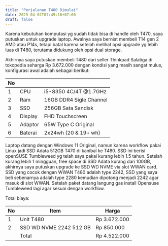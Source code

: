 ```yaml
---
title: "Perjalanan T480 Dimulai"
date: 2025-04-02T07:49:16+07:00
draft: false
---
```

Karena kebutuhan komputasi yg sudah tidak bisa di handle oleh T470, saya putuskan untuk upgrade laptop. Awalnya saya berniat membeli T14 gen 2 AMD atau P14s, tetapi batal karena setelah melihat opsi upgrade yg lebih luas di T480, terutama didukung oleh opsi dual storage.

Akhirnya saya putuskan membeli T480 dari seller Thinkpad Salatiga di tokopedia seharga Rp 3.672.000 dengan kondisi yang masih sangat mulus, konfigurasi awal adalah sebagai berikut:

| No |         |                         |
| -- | ------- | ----------------------- |
| 1  | CPU     | i5-8350 4C/4T @1.7GHz   |
| 2  | Ram     | 16GB DDR4 Sigle Channel |
| 3  | SSD     | 256GB Sata Sandisk      |
| 4  | Display | FHD Touchscreen         |
| 5  | Adaptor | 65W Type C Original     |
| 6  | Baterai | 2x24wh (20 & 19+ wh)    |

Laptop datang dengan Windows 11 Original, namun karena workflow pakai Linux jadi SSD Adata 512GB T470 di kanibal ke T480. SSD ini berisi openSUSE Tumbleweed yg telah saya pakai kurang lebih 1.5 tahun.
Setelah kurang lebih 1 mingguan, free space di SSD Adata kurang dari 100GB, akhirnya saya putuskan upgrade ke SSD WD NVME via slot WWAN card. SSD yang cocok dengan WWAN T480 adalah type 2242, SSD yang saya beli sebenarnya adalah type 2280 kemudian dipotong menjadi 2242 agar masuk di slot WWAN. Setelah paket datang langung gas install Opensuse Tumbleweed lagi agar sesuai dengan workflow.

Total biaya:

| No | Item | Harga |
| -- | ---- | ----- |
| 1  | Unit T480 | Rp 3.672.000 |
| 2  | SSD WD NVME 2242 512 GB | Rp 850.000 |
|    | Total | Rp 4.522.000 |




